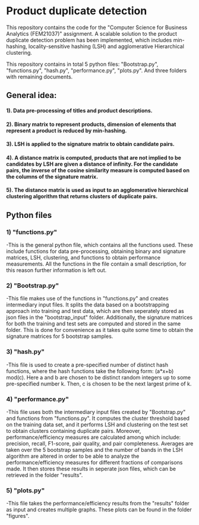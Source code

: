 # Product duplicate detection
This repository contains the code for the "Computer Science for Business Analytics (FEM21037)" assignment.
A scalable solution to the product duplicate detection problem has been implemented, which includes min-hashing, locality-sensitive hashing (LSH) and agglomerative
Hierarchical clustering.

This repository contains in total 5 python files: "Bootstrap.py", "functions.py", "hash.py", "performance.py", "plots.py". And three folders with remaining documents.

## General idea:
#### 1). Data pre-processing of titles and product descriptions.
#### 2). Binary matrix to represent products, dimension of elements that represent a product is reduced by min-hashing.
#### 3). LSH is applied to the signature matrix to obtain candidate pairs.
#### 4). A distance matrix is computed, products that are not implied to be candidates by LSH are given a distance of infinity. For the candidate pairs, the inverse of the cosine similarity measure is computed based on the columns of the signature matrix.
#### 5). The distance matrix is used as input to an agglomerative hierarchical clustering algorithm that returns clusters of duplicate pairs.


## Python files
### 1) "functions.py"
-This is the general python file, which contains all the functions used. These include functions for data pre-processing, obtaining binary and signature matrices, LSH, clustering, and functions to obtain performance measurements. All the functions in the file contain a small description, for this reason further information is left out.


### 2) "Bootstrap.py"
-This file makes use of the functions in "functions.py" and creates intermediary input files. It splits the data based on a bootstrapping approach into training and test data, which are then
seperately stored as json files in the "bootstrap_input" folder. Additionally, the signature matrices for both the training and test sets are computed and stored in the same folder.
This is done for convenience as it takes quite some time to obtain the signature matrices for 5 bootstrap samples.


### 3) "hash.py"
-This file is used to create a pre-specified number of distinct hash functions, where the hash functions take the following form: (a*x+b) mod(c). Here a and b are chosen to be distinct random integers up to some pre-specified number k. Then, c is chosen to be the next largest prime of k.


### 4) "performance.py"
-This file uses both the intermediary input files created by "Bootstrap.py" and functions from "functions.py". It computes the cluster threshold based on the training data set, and it performs LSH and clustering on the test set to obtain clusters containing duplicate pairs. Moreover, performance/efficiency measures are calculated among which include: precision, recall, F1-score, pair quality, and pair completeness. Averages are taken over the 5 bootstrap samples and the number of bands in the LSH algorithm are altered in order to be able to analyze the performance/efficiency measures for different fractions of comparisons made. It then stores these results in seperate json files, which can be retrieved in the folder "results".


### 5) "plots.py"
-This file takes the performance/efficiency results from the "results" folder as input and creates multiple graphs. These plots can be found in the folder "figures".


